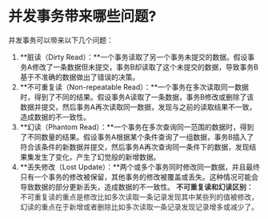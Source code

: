 # 并发事务带来哪些问题?
并发事务可以带来以下几个问题：
1. **脏读（Dirty Read）：**一个事务读取了另一个事务未提交的数据。假设事务A修改了一条数据但未提交，事务B却读取了这个未提交的数据，导致事务B基于不准确的数据做出了错误的决策。
2. **不可重复读（Non-repeatable Read）：**一个事务在多次读取同一数据时，得到了不同的结果。假设事务A读取了一条数据，事务B修改或删除了该数据并提交，然后事务A再次读取同一数据，发现与之前的读取结果不一致，造成数据的不一致性。
3. **幻读（Phantom Read）：**一个事务在多次查询同一范围的数据时，得到了不同数量的结果。假设事务A根据某个条件查询了一组数据，事务B插入了符合该条件的新数据并提交，然后事务A再次查询同一条件下的数据，发现结果集发生了变化，产生了幻觉般的新增数据。
4. **丢失修改（Lost Update）：**两个或多个事务同时修改同一数据，并且最终只有一个事务的修改被保留，其他事务的修改被覆盖或丢失。这种情况可能会导致数据的部分更新丢失，造成数据的不一致性。
**<font style="color:rgb(51,51,51);">不可重复读和幻读区别：</font>**
<font style="color:rgb(51,51,51);">不可重复读的重点是修改比如多次读取一条记录发现其中某些列的值被修改，幻读的重点在于新增或者删除比如多次读取一条记录发现记录增多或减少了。</font>
